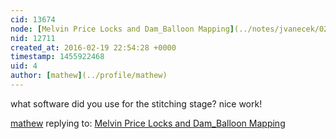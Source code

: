```yaml
---
cid: 13674
node: [Melvin Price Locks and Dam_Balloon Mapping](../notes/jvanecek/02-18-2016/melvin-price-locks-dam_balloon-mapping)
nid: 12711
created_at: 2016-02-19 22:54:28 +0000
timestamp: 1455922468
uid: 4
author: [mathew](../profile/mathew)
---
```


what software did you use for the stitching stage? nice work!

[mathew](../profile/mathew) replying to: [Melvin Price Locks and Dam_Balloon Mapping](../notes/jvanecek/02-18-2016/melvin-price-locks-dam_balloon-mapping)

